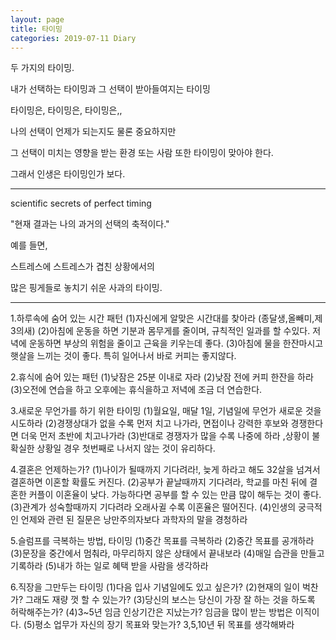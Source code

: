 ```yaml
---
layout: page
title: 타이밍
categories: 2019-07-11 Diary
---
```


두 가지의 타이밍.

내가 선택하는 타이밍과 그 선택이 받아들여지는 타이밍

타이밍은, 타이밍은, 타이밍은,,

나의 선택이 언제가 되는지도 물론 중요하지만

그 선택이 미치는 영향을 받는 환경 또는 사람 또한 타이밍이 맞아야 한다.

그래서 인생은 타이밍인가 보다.


----

scientific secrets of perfect timing

"현재 결과는 나의 과거의 선택의 축적이다."


예를 들면,

스트레스에 스트레스가 겹친 상황에서의

많은 핑게들로 놓치기 쉬운 사과의 타이밍.

----

1.하루속에 숨어 있는 시간 패턴
(1)자신에게 알맞은 시간대를 찾아라 (종달생,올빼미,제3의새)
(2)아침에 운동을 하면 기분과 몸무게를 줄이며, 규칙적인 일과를 할 수있다. 저녁에 운동하면 부상의 위험을 줄이고 근육을 키우는데 좋다.
(3)아침에 물을 한잔마시고 햇살을 느끼는 것이 좋다. 특히 일어나서 바로 커피는 좋지않다.

2.휴식에 숨어 있는 패턴
(1)낮잠은 25분 이내로 자라
(2)낮잠 전에 커피 한잔을 하라
(3)오전에 연습을 하고 오후에는 휴식을하고 저녁에 조금 더 연습한다.

3.새로운 무언가를 하기 위한 타이밍
(1)월요일, 매달 1일, 기념일에 무언가 새로운 것을 시도하라
(2)경쟁상대가 없을 수록 먼저 치고 나가라, 면접이나 강력한 후보와 경쟁한다면 더욱 먼저 초반에 치고나가라
(3)반대로 경쟁자가 많을 수록 나중에 하라 ,상황이 불확실한 상황일 경우 첫번째로 나서지 않는 것이 유리하다.

4.결혼은 언제하는가?
(1)나이가 될때까지 기다려라!, 늦게 하라고 해도 32살을 넘겨서 결혼하면 이혼할 확률도 커진다. 
(2)공부가 끝날때까지 기다려라, 학교를 마친 뒤에 결혼한 커플이 이혼율이 낮다. 가능하다면 공부를 할 수 있는 만큼 많이 해두는 것이 좋다.
(3)관계가 성숙할때까지 기다려라 오래사귈 수록 이혼율은 떨어진다.
(4)인생의 궁극적인 언제와 관련 된 질문은 낭만주의자보다 과학자의 말을 경청하라

5.슬럼프를 극복하는 방법, 타이밍
(1)중간 목표를 극복하라
(2)중간 목표를 공개하라
(3)문장을 중간에서 멈춰라, 마무리하지 않은 상태에서 끝내보라 
(4)매일 습관을 만들고 기록하라
(5)내가 하는 일로 혜택 받을 사람을 생각하라

6.직장을 그만두는 타이밍
(1)다음 입사 기념일에도 있고 싶은가?
(2)현재의 일이 벅찬가? 그래도 재량 껏 할 수 있는가?
(3)당신의 보스는 당신이 가장 잘 하는 것을 하도록 허락해주는가?
(4)3~5년 임금 인상기간은 지났는가? 임금을 많이 받는 방법은 이직이다. 
(5)평소 업무가 자신의 장기 목표와 맞는가? 3,5,10년 뒤 목표를 생각해봐라



